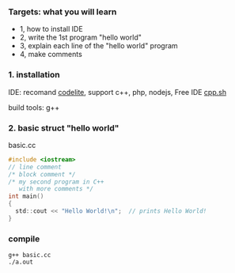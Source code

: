 ### Targets: what you will learn

- 1, how to install IDE 
- 2, write the 1st program "hello world"
- 3, explain each line of the "hello world" program
- 4, make comments

### 1. installation
IDE: recomand [codelite](https://downloads.codelite.org/), support c++, php, nodejs, Free IDE [cpp.sh](http://cpp.sh/)

build tools: g++

### 2. basic struct "hello world"
basic.cc
```c
#include <iostream>
// line comment
/* block comment */
/* my second program in C++
   with more comments */ 
int main()
{
  std::cout << "Hello World!\n";  // prints Hello World!
}
```
### compile
```shell
g++ basic.cc
./a.out
```